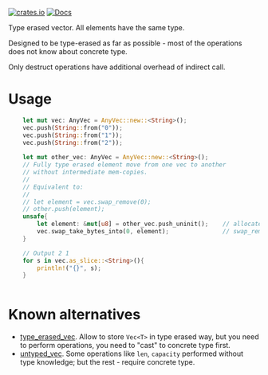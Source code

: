 [![crates.io](https://img.shields.io/crates/v/any_vec.svg)](https://crates.io/crates/any_vec)
[![Docs](https://docs.rs/any_vec/badge.svg)](https://docs.rs/any_vec)

Type erased vector. All elements have the same type.

Designed to be type-erased as far as possible - most of the operations does not know about concrete type.

Only destruct operations have additional overhead of indirect call.

# Usage

```rust
    let mut vec: AnyVec = AnyVec::new::<String>();
    vec.push(String::from("0"));
    vec.push(String::from("1"));
    vec.push(String::from("2"));
 
    let mut other_vec: AnyVec = AnyVec::new::<String>();
    // Fully type erased element move from one vec to another
    // without intermediate mem-copies.
    //
    // Equivalent to:
    //
    // let element = vec.swap_remove(0);
    // other.push(element);
    unsafe{
        let element: &mut[u8] = other_vec.push_uninit();    // allocate element 
        vec.swap_take_bytes_into(0, element);               // swap_remove
    }

    // Output 2 1
    for s in vec.as_slice::<String>(){
        println!("{}", s);
    }
    
```

# Known alternatives

* [type_erased_vec](https://crates.io/crates/type_erased_vec). Allow to store `Vec<T>` in type erased way, 
but you need to perform operations, you need to "cast" to concrete type first.
* [untyped_vec](https://crates.io/crates/untyped_vec). Some operations like `len`, `capacity` performed without type
knowledge; but the rest - require concrete type.
